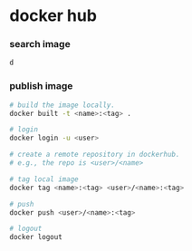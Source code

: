 # docker hub

### search image

```bash
d
```





### publish image

```bash
# build the image locally.
docker built -t <name>:<tag> .

# login
docker login -u <user> 

# create a remote repository in dockerhub.
# e.g., the repo is <user>/<name>

# tag local image
docker tag <name>:<tag> <user>/<name>:<tag>

# push
docker push <user>/<name>:<tag>

# logout
docker logout
```

